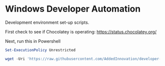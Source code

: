 # Windows Developer Automation
Development environment set-up scripts.

First check to see if Chocolatey is operating: https://status.chocolatey.org/

Next, run this in Powershell

```powershell
Set-ExecutionPolicy Unrestricted

wget -Uri 'https://raw.githubusercontent.com/AddedInnovation/developer-setup/master/bootstrap.ps1' -OutFile "$($env:temp)\bootstrap.ps1";&Invoke-Command -ScriptBlock { &"$($env:temp)\bootstrap.ps1" -InstallDev -SkipWindowsUpdate }

```
